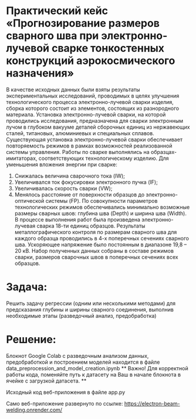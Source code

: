 # Практический кейс «Прогнозирование размеров сварного шва при электронно-лучевой сварке тонкостенных конструкций аэрокосмического назначения»

В качестве исходных данных были взяты результаты экспериментальных
исследований, проводимых в целях улучшения технологического процесса
электронно-лучевой сварки изделия, сборка которого состоит из элементов,
состоящих из разнородного материала.
Установка электронно-лучевой сварки, на которой проводились
исследования, предназначена для сварки электронным лучом в глубоком вакууме
деталей сборочных единиц из нержавеющих сталей, титановых, алюминиевых
и специальных сплавов.
Существующая установка электронно-лучевой сварки обеспечивает
повторяемость режимов в рамках возможностей реализованной системы
управления. Работы по сварке выполнялись на образцах-имитаторах,
соответствующих технологическому изделию.
Для уменьшения вложения энергии при сварке:
1. Снижалась величина сварочного тока (IW);
2. Увеличивался ток фокусировки электронного пучка (IF);
3. Увеличивалась скорость сварки (VW);
4. Менялось расстояние от поверхности образцов до электронно-оптической
системы (FP).
По совокупности параметров технологических режимов обеспечивались
минимально возможные размеры сварных швов: глубина шва (Depth) и ширина
шва (Width).
В процессе выполнения работ была произведена электронно-лучевая сварка
18-ти единиц образцов. Результаты металлографического контроля
по размерам сварного шва для каждого образца проводились в 4-х поперечных
сечениях сварного шва. Ускоряющее напряжение было постоянным в диапазоне
19,8 – 20 кВ. Набор полученных данных собраны в составе режимов сварки,
размеров сварочных швов в поперечных сечениях всех образцов.

# Задача:
Решить задачу регрессии (одним или несколькими методами)
для предсказания глубины и ширины сварного соединения, выполнив
необходимые этапы (разведочный анализ, предобработка)

# Решение:
Блокнот Google Colab с разведочным анализом данных, предобработкой и построением моделей находится в файле data_preprocession_and_model_creation.ipynb
** Важно! Для корректной работы кода, поменяйте путь к датасету на Ваш в начале блокнота в ячейке с загрузкой датасета. **

Исходный код веб-приложения в файле app.py

Само веб-приложение развернуто по ссылке: https://electron-beam-welding.onrender.com/
